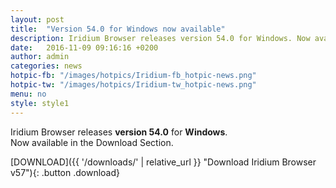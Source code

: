 ```yaml
---
layout: post
title:  "Version 54.0 for Windows now available"
description: Iridium Browser releases version 54.0 for Windows. Now available for Download.
date:   2016-11-09 09:16:16 +0200
author:	admin
categories: news
hotpic-fb: "/images/hotpics/Iridium-fb_hotpic-news.png"
hotpic-tw: "/images/hotpics/Iridium-tw_hotpic-news.png"
menu: no
style: style1
---
```


Iridium Browser releases **version 54.0** for **Windows**.  
Now available in the Download Section.   
<!--break-->    
[DOWNLOAD]({{ '/downloads/' | relative_url }} "Download Iridium Browser v57"){: .button .download}     
     
